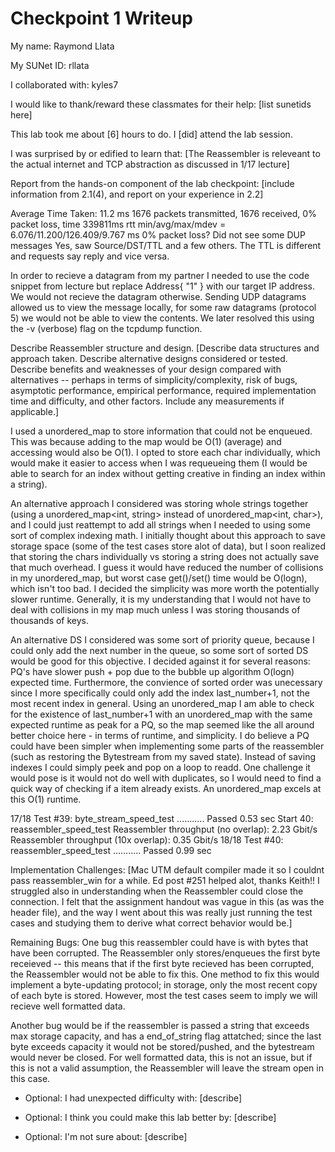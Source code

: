 Checkpoint 1 Writeup
====================

My name: Raymond Llata

My SUNet ID: rllata

I collaborated with: kyles7

I would like to thank/reward these classmates for their help: [list sunetids here]

This lab took me about [6] hours to do. I [did] attend the lab session.

I was surprised by or edified to learn that: [The Reassembler is releveant to the actual internet and TCP abstraction as discussed in 1/17 lecture]

Report from the hands-on component of the lab checkpoint: [include
information from 2.1(4), and report on your experience in 2.2]

Average Time Taken: 11.2 ms
1676 packets transmitted, 1676 received, 0% packet loss, time 339811ms
rtt min/avg/max/mdev = 6.076/11.200/126.409/9.767 ms
0% packet loss?
Did not see some DUP messages
Yes, saw Source/DST/TTL and a few others.
The TTL is different and requests say reply and vice versa.

In order to recieve a datagram from my partner I needed to use the code snippet from lecture but replace Address{ "1" } with our
target IP address. We would not recieve the datagram otherwise. Sending UDP datagrams allowed us to view the message locally, for some
raw datagrams (protocol 5) we would not be able to view the contents. We later resolved this using the -v (verbose) flag on the tcpdump
function.


Describe Reassembler structure and design. [Describe data structures and
approach taken. Describe alternative designs considered or tested.
Describe benefits and weaknesses of your design compared with
alternatives -- perhaps in terms of simplicity/complexity, risk of
bugs, asymptotic performance, empirical performance, required
implementation time and difficulty, and other factors. Include any
measurements if applicable.]

I used a unordered_map to store information that could not be enqueued. This was because adding to the 
map would be O(1) (average) and accessing would also be O(1). I opted to store each char individually, 
which would make it easier to access when I was requeueing them (I would be able to search for an index
without getting creative in finding an index within a string). 

An alternative approach I considered was 
storing whole strings together (using a unordered_map<int, string> instead of unordered_map<int, char>), 
and I could just reattempt to add all strings when I needed to using some sort of complex indexing math. I initially thought
about this approach to save storage space (some of the test cases store alot of data), but I soon realized that storing the chars
individually vs storing a string does not actually save that much overhead. I guess it would have reduced the number of collisions
in my unordered_map, but worst case get()/set() time would be O(logn), which isn't too bad. I decided the simplicity was more worth the 
potentially slower runtime. Generally, it is my understanding that I would not have to deal with collisions in my map much unless I was storing
thousands of thousands of keys.

An alternative DS I considered was some sort of priority queue, because I could only add the next number in the queue, 
so some sort of sorted DS would be good for this objective. I decided against it for several reasons: PQ's have slower 
push + pop due to the bubble up algorithm O(logn) expected time. Furthermore, the convience of sorted order was unecessary since I more specifically 
could only add the index last_number+1, not the most recent index in general. Using an unordered_map I am able to check for the existence of last_number+1 with an 
unordered_map with the same expected runtime as peak for a PQ, so the map seemed like the all around better choice here - in terms of runtime, and simplicity. I do 
believe a PQ could have been simpler when implementing some parts of the reassembler (such as restoring the Bytestream from my saved state). Instead of saving indexes
I could simply peek and pop on a loop to readd. One challenge it would pose is it would not do well with duplicates, so I would need to find a quick way of 
checking if a item already exists. An unordered_map excels at this O(1) runtime.

17/18 Test #39: byte_stream_speed_test ...........   Passed    0.53 sec
      Start 40: reassembler_speed_test
        Reassembler throughput (no overlap):   2.23 Gbit/s
        Reassembler throughput (10x overlap):  0.35 Gbit/s
18/18 Test #40: reassembler_speed_test ...........   Passed    0.99 sec


Implementation Challenges:
[Mac UTM default compiler made it so I couldnt pass reassembler_win for a while. Ed post #251 helped alot, thanks Keith!!
I struggled also in understanding when the Reassembler could close the connection. I felt that the assignment handout was vague in this (as was the header file),
and the way I went about this was really just running the test cases and studying them to derive what correct behavior would be.]

Remaining Bugs:
One bug this reassembler could have is with bytes that have been corrupted. The Reassembler only stores/enqueues the first byte receieved -- this means that if the first byte recieved has been corrupted, the Reassembler would not be able to fix this. One method to fix this would implement a byte-updating protocol; in storage, only the most recent copy of each byte is stored. However, most the test cases seem to imply we will recieve well formatted data.

Another bug would be if the reassembler is passed a string that exceeds max storage capacity, and has a end_of_string flag attatched; since the last byte exceeds capacity it would not be stored/pushed, and the bytestream would never be closed. For well formatted data, this is not an issue, but if this is not a valid assumption, the Reassembler will leave the stream open in this case.

- Optional: I had unexpected difficulty with: [describe]

- Optional: I think you could make this lab better by: [describe]

- Optional: I'm not sure about: [describe]

